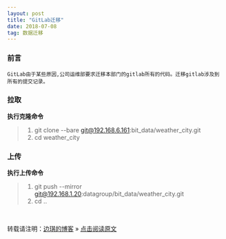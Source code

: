 ```yaml
---
layout: post
title: "GitLab迁移"
date: 2018-07-08   
tag: 数据迁移 
---
```


### 前言
    
	GitLab由于某些原因,公司运维部要求迁移本部门的gitlab所有的代码。迁移gitlab涉及到所有的提交记录。

### 拉取

**执行克隆命令**


> 1. git clone --bare git@192.168.6.161:bit_data/weather_city.git
> 2. cd weather_city

### 上传

**执行上传命令**


> 1. git push --mirror git@192.168.1.20:datagroup/bit_data/weather_city.git
> 2. cd .. 

<br>

转载请注明：[边琪的博客](https://www.bianqi.info) » [点击阅读原文](https://www.bianqi.info/2018/07/gitlab-move/)     
